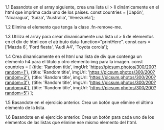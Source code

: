 1.1 Basandote en el array siguiente, crea una lista ul > li 
dinámicamente en el html que imprima cada uno de los paises.
const countries = ['Japón', 'Nicaragua', 'Suiza', 'Australia', 'Venezuela'];

1.2 Elimina el elemento que tenga la clase .fn-remove-me.

1.3 Utiliza el array para crear dinamicamente una lista ul > li de elementos 
en el div de html con el atributo data-function="printHere".
const cars = ['Mazda 6', 'Ford fiesta', 'Audi A4', 'Toyota corola'];

1.4 Crea dinamicamente en el html una lista de div que contenga un elemento 
h4 para el titulo y otro elemento img para la imagen.
const countries = [
	{title: 'Random title', imgUrl: 'https://picsum.photos/300/200?random=1'}, 
	{title: 'Random title', imgUrl: 'https://picsum.photos/300/200?random=2'},
	{title: 'Random title', imgUrl: 'https://picsum.photos/300/200?random=3'},
	{title: 'Random title', imgUrl: 'https://picsum.photos/300/200?random=4'},
	{title: 'Random title', imgUrl: 'https://picsum.photos/300/200?random=5'}
];

1.5 Basandote en el ejercicio anterior. Crea un botón que elimine el último 
elemento de la lista.

1.6 Basandote en el ejercicio anterior. Crea un botón para cada uno de los 
elementos de las listas que elimine ese mismo elemento del html.
